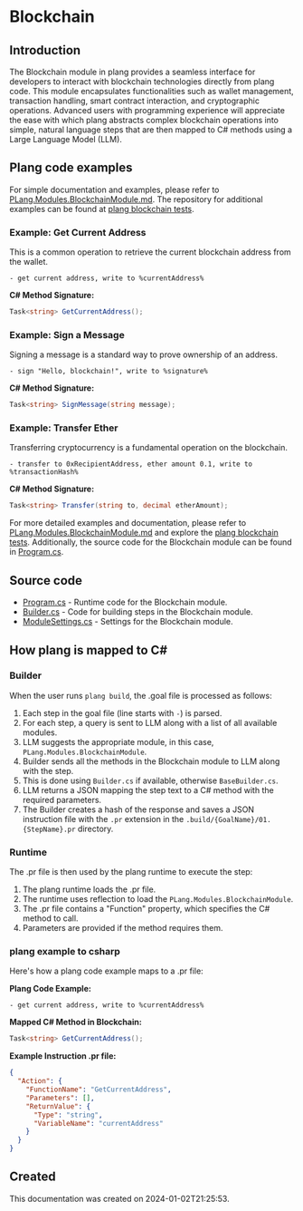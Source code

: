 
# Blockchain

## Introduction
The Blockchain module in plang provides a seamless interface for developers to interact with blockchain technologies directly from plang code. This module encapsulates functionalities such as wallet management, transaction handling, smart contract interaction, and cryptographic operations. Advanced users with programming experience will appreciate the ease with which plang abstracts complex blockchain operations into simple, natural language steps that are then mapped to C# methods using a Large Language Model (LLM).

## Plang code examples
For simple documentation and examples, please refer to [PLang.Modules.BlockchainModule.md](./PLang.Modules.BlockchainModule.md). The repository for additional examples can be found at [plang blockchain tests](https://github.com/PLangHQ/plang/tree/main/Tests/Blockchain).

### Example: Get Current Address
This is a common operation to retrieve the current blockchain address from the wallet.
```plang
- get current address, write to %currentAddress%
```
**C# Method Signature:**
```csharp
Task<string> GetCurrentAddress();
```

### Example: Sign a Message
Signing a message is a standard way to prove ownership of an address.
```plang
- sign "Hello, blockchain!", write to %signature%
```
**C# Method Signature:**
```csharp
Task<string> SignMessage(string message);
```

### Example: Transfer Ether
Transferring cryptocurrency is a fundamental operation on the blockchain.
```plang
- transfer to 0xRecipientAddress, ether amount 0.1, write to %transactionHash%
```
**C# Method Signature:**
```csharp
Task<string> Transfer(string to, decimal etherAmount);
```

For more detailed examples and documentation, please refer to [PLang.Modules.BlockchainModule.md](./PLang.Modules.BlockchainModule.md) and explore the [plang blockchain tests](https://github.com/PLangHQ/plang/tree/main/Tests/Blockchain). Additionally, the source code for the Blockchain module can be found in [Program.cs](https://github.com/PLangHQ/plang/tree/main/PLang/Modules/PLang.Modules.BlockchainModule/Program.cs).

## Source code
- [Program.cs](https://github.com/PLangHQ/plang/tree/main/PLang/Modules/PLang.Modules.BlockchainModule/Program.cs) - Runtime code for the Blockchain module.
- [Builder.cs](https://github.com/PLangHQ/plang/tree/main/PLang/Modules/PLang.Modules.BlockchainModule/Builder.cs) - Code for building steps in the Blockchain module.
- [ModuleSettings.cs](https://github.com/PLangHQ/plang/tree/main/PLang/Modules/PLang.Modules.BlockchainModule/ModuleSettings.cs) - Settings for the Blockchain module.

## How plang is mapped to C#

### Builder
When the user runs `plang build`, the .goal file is processed as follows:
1. Each step in the goal file (line starts with `-`) is parsed.
2. For each step, a query is sent to LLM along with a list of all available modules.
3. LLM suggests the appropriate module, in this case, `PLang.Modules.BlockchainModule`.
4. Builder sends all the methods in the Blockchain module to LLM along with the step.
5. This is done using `Builder.cs` if available, otherwise `BaseBuilder.cs`.
6. LLM returns a JSON mapping the step text to a C# method with the required parameters.
7. The Builder creates a hash of the response and saves a JSON instruction file with the `.pr` extension in the `.build/{GoalName}/01. {StepName}.pr` directory.

### Runtime
The .pr file is then used by the plang runtime to execute the step:
1. The plang runtime loads the .pr file.
2. The runtime uses reflection to load the `PLang.Modules.BlockchainModule`.
3. The .pr file contains a "Function" property, which specifies the C# method to call.
4. Parameters are provided if the method requires them.

### plang example to csharp
Here's how a plang code example maps to a .pr file:

**Plang Code Example:**
```plang
- get current address, write to %currentAddress%
```

**Mapped C# Method in Blockchain:**
```csharp
Task<string> GetCurrentAddress();
```

**Example Instruction .pr file:**
```json
{
  "Action": {
    "FunctionName": "GetCurrentAddress",
    "Parameters": [],
    "ReturnValue": {
      "Type": "string",
      "VariableName": "currentAddress"
    }
  }
}
```

## Created
This documentation was created on 2024-01-02T21:25:53.
